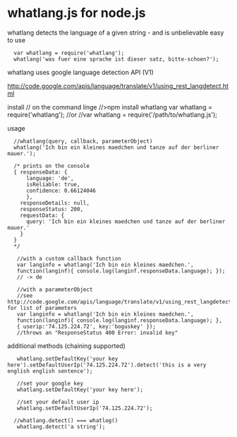 whatlang.js for node.js 
===

whatlang detects the language of a given string - and is unbelievable easy to use

      var whatlang = require('whatlang');
      whatlang('was fuer eine sprache ist dieser satz, bitte-schoen?');

whatlang uses google language detection API (V1)

http://code.google.com/apis/language/translate/v1/using_rest_langdetect.html


install
      // on the command linge
      //>npm install whatlang
      var whatlang = require('whatlang');
      //or
      //var whatlang = require('/path/to/whatlang.js');
      
usage

      //whatlang(query, callback, parameterObject)
      whatlang('Ich bin ein kleines maedchen und tanze auf der berliner mauer.');
      
      /* prints on the console
      { responseData: { 
          language: 'de',
          isReliable: true,
          confidence: 0.66124046
          },
        responseDetails: null,
        responseStatus: 200,
        requestData: { 
          query: 'Ich bin ein kleines maedchen und tanze auf der berliner mauer.' 
        } 
      }
      */
      
       //with a custom callback function 
       var langinfo = whatlang('Ich bin ein kleines maedchen.',
       function(langinf){ console.log(langinf.responseData.language); }); 
       // -> de
       
       //with a parameterObject
       //see http://code.google.com/apis/language/translate/v1/using_rest_langdetect.html#request_format for list of parameters
       var langinfo = whatlang('Ich bin ein kleines maedchen.',
       function(langinf){ console.log(langinf.responseData.language); },
       { userip:'74.125.224.72', key:'boguskey' });
       //throws an "ResponseStatus 400 Error: invalid key"
       
additional methods (chaining supported)

       whatlang.setDefaultKey('your key here').setDefaultUserIp('74.125.224.72').detect('this is a very english english sentence');
       
       //set your google key
       whatlang.setDefaultKey('your key here');
       
       //set your default user ip
       whatlang.setDefaultUserIp('74.125.224.72');
       
      //whatlang.detect() === whatlog()
       whatlang.detect('a string');
       

      
      